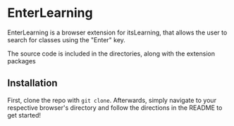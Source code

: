 # EnterLearning
EnterLearning is a browser extension for itsLearning, that allows the user to search for classes using the "Enter" key.

The source code is included in the directories, along with the extension packages

## Installation
First, clone the repo with `git clone`. Afterwards, simply navigate to your respective browser's directory and follow the directions in the README to get started!
